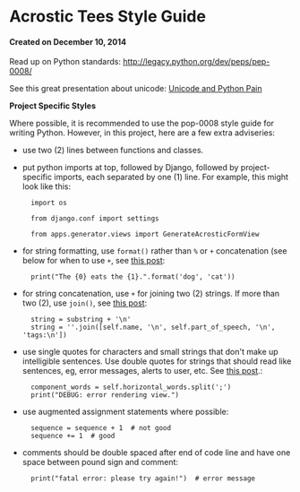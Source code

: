 <!---
markdown syntax: http://daringfireball.net/projects/markdown/syntax
-->

# Acrostic Tees Style Guide
#### Created on December 10, 2014

Read up on Python standards: <a href="http://legacy.python.org/dev/peps/pep-0008/" target="_blank">http://legacy.python.org/dev/peps/pep-0008/</a>

See this great presentation about unicode: <a href="http://nedbatchelder.com/text/unipain.html" target="_blank">Unicode and Python Pain</a>

**Project Specific Styles**

Where possible, it is recommended to use the pop-0008 style guide for writing Python. However, in this project, here are a few extra adviseries:

- use two (2) lines between functions and classes.
- put python imports at top, followed by Django, followed by project-specific imports, each separated by one (1) line. For example, this might look like this:

        import os
    
        from django.conf import settings
    
        from apps.generator.views import GenerateAcrosticFormView
        
- for string formatting, use `format()` rather than `%` or `+` concatenation (see below for when to use `+`, see <a href="http://stackoverflow.com/questions/5082452/python-string-formatting-vs-format" target="_blank">this post</a>:

        print("The {0} eats the {1}.".format('dog', 'cat'))
        
- for string concatenation, use `+` for joining two (2) strings. If more than two (2), use `join()`, see <a href="http://stackoverflow.com/questions/2133571/most-pythonic-way-to-concatenate-strings" target="_blank">this post</a>:

        string = substring + '\n'
        string = ''.join([self.name, '\n', self.part_of_speech, '\n', 'tags:\n'])
        
- use single quotes for characters and small strings that don't make up intelligible sentences. Use double quotes for strings that should read like sentences, eg, error messages, alerts to user, etc. See <a href="http://stackoverflow.com/questions/56011/single-quotes-vs-double-quotes-in-python" target="_blank">this post</a>.:

        component_words = self.horizontal_words.split(';')
        print("DEBUG: error rendering view.")
        
- use augmented assignment statements where possible:

        sequence = sequence + 1  # not good
        sequence += 1  # good
        
- comments should be double spaced after end of code line and have one space between pound sign and comment:

        print("fatal error: please try again!")  # error message